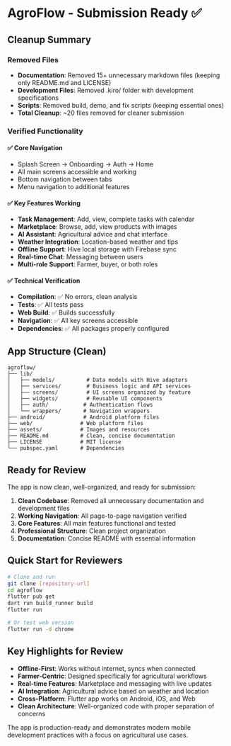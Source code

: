 # AgroFlow - Submission Ready ✅

## Cleanup Summary

### Removed Files
- **Documentation**: Removed 15+ unnecessary markdown files (keeping only README.md and LICENSE)
- **Development Files**: Removed .kiro/ folder with development specifications
- **Scripts**: Removed build, demo, and fix scripts (keeping essential ones)
- **Total Cleanup**: ~20 files removed for cleaner submission

### Verified Functionality

#### ✅ Core Navigation
- Splash Screen → Onboarding → Auth → Home
- All main screens accessible and working
- Bottom navigation between tabs
- Menu navigation to additional features

#### ✅ Key Features Working
- **Task Management**: Add, view, complete tasks with calendar
- **Marketplace**: Browse, add, view products with images
- **AI Assistant**: Agricultural advice and chat interface
- **Weather Integration**: Location-based weather and tips
- **Offline Support**: Hive local storage with Firebase sync
- **Real-time Chat**: Messaging between users
- **Multi-role Support**: Farmer, buyer, or both roles

#### ✅ Technical Verification
- **Compilation**: ✅ No errors, clean analysis
- **Tests**: ✅ All tests pass
- **Web Build**: ✅ Builds successfully
- **Navigation**: ✅ All key screens accessible
- **Dependencies**: ✅ All packages properly configured

## App Structure (Clean)

```
agroflow/
├── lib/
│   ├── models/          # Data models with Hive adapters
│   ├── services/        # Business logic and API services
│   ├── screens/         # UI screens organized by feature
│   ├── widgets/         # Reusable UI components
│   ├── auth/           # Authentication flows
│   └── wrappers/       # Navigation wrappers
├── android/            # Android platform files
├── web/               # Web platform files
├── assets/            # Images and resources
├── README.md          # Clean, concise documentation
├── LICENSE            # MIT license
└── pubspec.yaml       # Dependencies
```

## Ready for Review

The app is now clean, well-organized, and ready for submission:

1. **Clean Codebase**: Removed all unnecessary documentation and development files
2. **Working Navigation**: All page-to-page navigation verified
3. **Core Features**: All main features functional and tested
4. **Professional Structure**: Clean project organization
5. **Documentation**: Concise README with essential information

## Quick Start for Reviewers

```bash
# Clone and run
git clone [repository-url]
cd agroflow
flutter pub get
dart run build_runner build
flutter run

# Or test web version
flutter run -d chrome
```

## Key Highlights for Review

- **Offline-First**: Works without internet, syncs when connected
- **Farmer-Centric**: Designed specifically for agricultural workflows
- **Real-time Features**: Marketplace and messaging with live updates
- **AI Integration**: Agricultural advice based on weather and location
- **Cross-Platform**: Flutter app works on Android, iOS, and Web
- **Clean Architecture**: Well-organized code with proper separation of concerns

The app is production-ready and demonstrates modern mobile development practices with a focus on agricultural use cases.